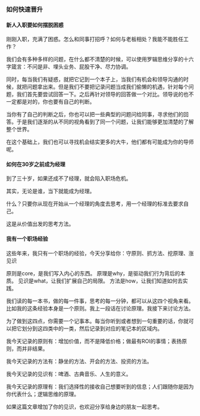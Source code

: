 ### 如何快速晋升


#### 新人入职要如何摆脱困惑

刚刚入职，充满了困惑。怎么和同事打招呼？如何与老板相处？我能不能胜任工作？

我们会有多种多样的问题，在什么都不清楚的时候，可以使用罗辑思维分享的十六字箴言：不问是非、埋头业务、屁股干净、尽力协调。

同时，每当我们有疑惑，就把它记到一个本子上，当我们有机会和领导沟通的时候，就把问题拿出来。但是我们不要把记录问题当成我们偷懒的机遇，针对每个问题，我们首先要尝试回答一下。之后再针对领导的回答做一个对比。领导说的也不一定都是对的，你也要有自己的判断。

当你有了自己的判断之后，你也可以把一些典型的问题问给同事，寻求他们的回答。于是我们逐渐的从不同的视角看到了同一个问题，让我们能够更加清楚的了解整个世界。

在这个基础上，我们也可以寻找机会结实更多的大牛，他们都有可能成为你的导师呢。


#### 如何在30岁之前成为经理

到了三十岁，如果还成不了经理，就会陷入职场危机。

其实，无论是谁，当下就能成为经理。

什么？只要你从现在开始从一个经理的角度去思考，用一个经理的标准去要求自己。

这是从价值出发的思考方法。

#### 我有一个职场经验

这些年来，我只有一个职场的经验，今天分享给你：守原则、抓方法、挖原理、涨见识

原则是core，是我们写入内心的东西。
原理是why，是驱动我们行为背后的本质。
见识是what，让我们扩展自己的局限。
方法是how，让我们知道如何去实践。

我们读的每一本书，做的每一件事，思考的每一分钟，都可以从这四个视角来看。比如我的这条经验本身是一个原则。我上一段话在讨论原理。我接下来讨论方法。

为了做到这四点，你需要一个记事本。每当你听到或者想到一句重要的话，你就可以把它划分到这四类中的一类，然后记录到对应的笔记本的区域内。

我今天记录的原则有：增加价值，而不是降低价格；做最有ROI的事情；表扬原则，而并非结果。

我今天记录的方法有：静坐的方法、开会的方法、投资的方法。

我今天记录的见识有：啤酒、古典音乐、人生的意义。

我今天记录的原理有：我们选择性的接收自己想要听到的信息；人们跟随你是因为你代表什么；逻辑思维的原理。

如果这篇文章增加了你的见识，也欢迎分享给身边的朋友一起思考。
